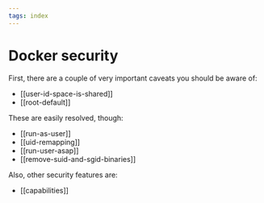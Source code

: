 ```yaml
---
tags: index
---
```


# Docker security
First, there are a couple of very important caveats you should be aware of:

* [[user-id-space-is-shared]]
* [[root-default]]

These are easily resolved, though:

* [[run-as-user]]
* [[uid-remapping]]
* [[run-user-asap]]
* [[remove-suid-and-sgid-binaries]]

Also, other security features are:

* [[capabilities]]
